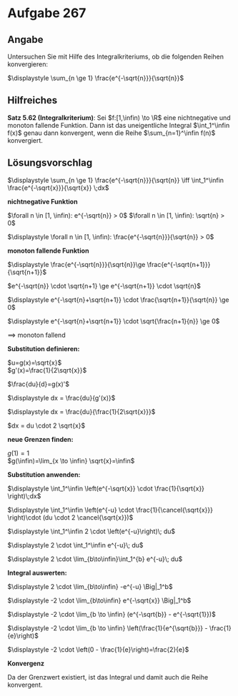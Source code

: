 # Aufgabe 267
## Angabe

Untersuchen Sie mit Hilfe des Integralkriteriums, ob die folgenden Reihen konvergieren:

$\displaystyle \sum_{n \ge 1} \frac{e^{-\sqrt{n}}}{\sqrt{n}}$

## Hilfreiches

**Satz 5.62 (Integralkriterium)**:
Sei $f:[1,\infin) \to \R$ eine nichtnegative und monoton fallende Funktion. Dann ist das uneigentliche Integral $\int_1^\infin f(x)$ genau dann konvergent, wenn die Reihe $\sum_{n=1}^\infin f(n)$ konvergiert.


## Lösungsvorschlag

$\displaystyle \sum_{n \ge 1} \frac{e^{-\sqrt{n}}}{\sqrt{n}} \iff \int_1^\infin \frac{e^{-\sqrt{x}}}{\sqrt{x}} \;dx$

**nichtnegative Funktion**

$\forall n \in [1, \infin): e^{-\sqrt{n}} > 0$
$\forall n \in [1, \infin): \sqrt{n} > 0$

$\displaystyle \forall n \in [1, \infin): \frac{e^{-\sqrt{n}}}{\sqrt{n}} > 0$

**monoton fallende Funktion**

$\displaystyle \frac{e^{-\sqrt{n}}}{\sqrt{n}}\ge \frac{e^{-\sqrt{n+1}}}{\sqrt{n+1}}$

$e^{-\sqrt{n}} \cdot \sqrt{n+1} \ge e^{-\sqrt{n+1}} \cdot \sqrt{n}$

$\displaystyle e^{-\sqrt{n}+\sqrt{n+1}} \cdot \frac{\sqrt{n+1}}{\sqrt{n}} \ge 0$

$\displaystyle e^{-\sqrt{n}+\sqrt{n+1}} \cdot \sqrt{\frac{n+1}{n}} \ge 0$

$\implies$ monoton fallend


**Substitution definieren:**

$u=g(x)=\sqrt{x}$ \
$g'(x)=\frac{1}{2\sqrt{x}}$

$\frac{du}{d}=g(x)'$ 

$\displaystyle dx = \frac{du}{g'(x)}$

$\displaystyle dx = \frac{du}{\frac{1}{2\sqrt{x}}}$

$dx = du \cdot 2 \sqrt{x}$

**neue Grenzen finden:**

$g(1)=1$\
$g(\infin)=\lim_{x \to \infin} \sqrt{x}=\infin$

**Substitution anwenden:**

$\displaystyle \int_1^\infin \left(e^{-\sqrt{x}} \cdot \frac{1}{\sqrt{x}} \right)\;dx$

$\displaystyle \int_1^\infin \left(e^{-u} \cdot \frac{1}{\cancel{\sqrt{x}}} \right)\cdot (du \cdot 2 \cancel{\sqrt{x}})$

$\displaystyle \int_1^\infin 2 \cdot \left(e^{-u}\right)\; du$

$\displaystyle 2 \cdot \int_1^\infin e^{-u}\; du$

$\displaystyle 2 \cdot  \lim_{b\to\infin}\int_1^{b} e^{-u}\; du$

**Integral auswerten:**

$\displaystyle 2 \cdot  \lim_{b\to\infin} -e^{-u} \Big|_1^b$

$\displaystyle -2 \cdot  \lim_{b\to\infin} e^{-\sqrt{x}} \Big|_1^b$

$\displaystyle -2 \cdot \lim_{b \to \infin} (e^{-\sqrt{b}} - e^{-\sqrt{1}})$

$\displaystyle -2 \cdot \lim_{b \to \infin} \left(\frac{1}{e^{\sqrt{b}}} - \frac{1}{e}\right)$

$\displaystyle -2 \cdot \left(0 - \frac{1}{e}\right)=\frac{2}{e}$

**Konvergenz**

Da der Grenzwert existiert, ist das Integral und damit auch die Reihe konvergent.


